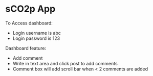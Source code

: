 # sCO2p App

To Access dashboard:
 - Login username is abc
 - Login password is 123

Dashboard feature:
 - Add comment
 - Write in text area and click post to add comments
 - Comment box will add scroll bar when < 2 comments are added
